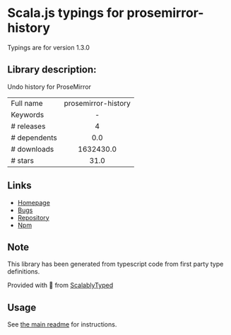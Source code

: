 
# Scala.js typings for prosemirror-history

Typings are for version 1.3.0

## Library description:
Undo history for ProseMirror

|                    |                 |
| ------------------ | :-------------: |
| Full name          | prosemirror-history |
| Keywords           | - |
| # releases         | 4 |
| # dependents       | 0.0 |
| # downloads        | 1632430.0 |
| # stars            | 31.0 |

## Links
- [Homepage](https://github.com/prosemirror/prosemirror-history#readme)
- [Bugs](https://github.com/prosemirror/prosemirror-history/issues)
- [Repository](https://github.com/prosemirror/prosemirror-history)
- [Npm](https://www.npmjs.com/package/prosemirror-history)
    


## Note
This library has been generated from typescript code from first party type definitions.

Provided with :purple_heart: from [ScalablyTyped](https://github.com/oyvindberg/ScalablyTyped)

## Usage
See [the main readme](../../readme.md) for instructions.


